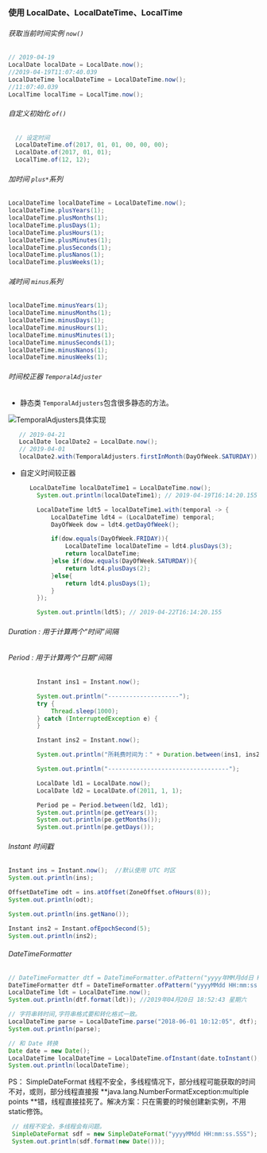 ### 使用 LocalDate、LocalDateTime、LocalTime

###### 获取当前时间实例 `now()`

```java
// 2019-04-19
LocalDate localDate = LocalDate.now();
//2019-04-19T11:07:40.039
LocalDateTime localDateTime = LocalDateTime.now();
//11:07:40.039
LocalTime localTime = LocalTime.now();
```

###### 自定义初始化 `of()`

```java
  // 设定时间
  LocalDateTime.of(2017, 01, 01, 00, 00, 00);
  LocalDate.of(2017, 01, 01);
  LocalTime.of(12, 12);
```

###### 加时间 `plus*`系列

```java
LocalDateTime localDateTime = LocalDateTime.now();
localDateTime.plusYears(1);
localDateTime.plusMonths(1);
localDateTime.plusDays(1);
localDateTime.plusHours(1);
localDateTime.plusMinutes(1);
localDateTime.plusSeconds(1);
localDateTime.plusNanos(1);
localDateTime.plusWeeks(1);
```

###### 减时间  `minus`系列

```java
localDateTime.minusYears(1);
localDateTime.minusMonths(1);
localDateTime.minusDays(1);
localDateTime.minusHours(1);
localDateTime.minusMinutes(1);
localDateTime.minusSeconds(1);
localDateTime.minusNanos(1);
localDateTime.minusWeeks(1);
```

###### 时间校正器 `TemporalAdjuster `

- 静态类 `TemporalAdjusters`包含很多静态的方法。

![TemporalAdjusters具体实现](https://i.loli.net/2019/06/15/5d046f44c2fef75691.jpg)

```java
   // 2019-04-21
   LocalDate localDate2 = LocalDate.now();
   // 2019-04-01
   localDate2.with(TemporalAdjusters.firstInMonth(DayOfWeek.SATURDAY));
```

- 自定义时间较正器

```java
      LocalDateTime localDateTime1 = LocalDateTime.now();
        System.out.println(localDateTime1); // 2019-04-19T16:14:20.155

        LocalDateTime ldt5 = localDateTime1.with(temporal -> {
            LocalDateTime ldt4 = (LocalDateTime) temporal;
            DayOfWeek dow = ldt4.getDayOfWeek();

            if(dow.equals(DayOfWeek.FRIDAY)){
                LocalDateTime localDateTime = ldt4.plusDays(3);
                return localDateTime;
            }else if(dow.equals(DayOfWeek.SATURDAY)){
                return ldt4.plusDays(2);
            }else{
                return ldt4.plusDays(1);
            }
        });

        System.out.println(ldt5); // 2019-04-22T16:14:20.155
```



######  Duration : 用于计算两个“时间”间隔

######  Period : 用于计算两个“日期”间隔

```java
 		Instant ins1 = Instant.now();

        System.out.println("--------------------");
        try {
            Thread.sleep(1000);
        } catch (InterruptedException e) {
        }

        Instant ins2 = Instant.now();

        System.out.println("所耗费时间为：" + Duration.between(ins1, ins2));

        System.out.println("----------------------------------");

        LocalDate ld1 = LocalDate.now();
        LocalDate ld2 = LocalDate.of(2011, 1, 1);

        Period pe = Period.between(ld2, ld1);
        System.out.println(pe.getYears());
        System.out.println(pe.getMonths());
        System.out.println(pe.getDays());
```



###### Instant 时间戳

```java
Instant ins = Instant.now();  //默认使用 UTC 时区
System.out.println(ins);

OffsetDateTime odt = ins.atOffset(ZoneOffset.ofHours(8));
System.out.println(odt);

System.out.println(ins.getNano());

Instant ins2 = Instant.ofEpochSecond(5);
System.out.println(ins2);

```



###### DateTimeFormatter 

```java
// DateTimeFormatter dtf = DateTimeFormatter.ofPattern("yyyy年MM月dd日 HH:mm:ss E");
DateTimeFormatter dtf = DateTimeFormatter.ofPattern("yyyyMMdd HH:mm:ss.SSS");
LocalDateTime ldt = LocalDateTime.now();
System.out.println(dtf.format(ldt)); //2019年04月20日 18:52:43 星期六

// 字符串转时间,字符串格式要和转化格式一致。
LocalDateTime parse = LocalDateTime.parse("2018-06-01 10:12:05", dtf);
System.out.println(parse);

// 和 Date 转换
Date date = new Date();
LocalDateTime localDateTime = LocalDateTime.ofInstant(date.toInstant(), ZoneId.systemDefault());
System.out.println(localDateTime);
```

PS： SimpleDateFormat  线程不安全，多线程情况下，部分线程可能获取的时间不对，或则，部分线程直接报 **java.lang.NumberFormatException:multiple points **错，线程直接挂死了。解决方案：只在需要的时候创建新实例，不用static修饰。
```java
 // 线程不安全，多线程会有问题。
 SimpleDateFormat sdf = new SimpleDateFormat("yyyyMMdd HH:mm:ss.SSS");
 System.out.println(sdf.format(new Date()));
```